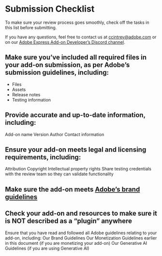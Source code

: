 # Submission Checklist

To make sure your review process goes smoothly, check off the tasks in this list before submitting.

If you have any questions, feel free to contact us at [ccintrev@adobe.com](mailto:ccintrev@adobe.com) or on our [Adobe Express Add-on Developer’s Discord channel](http://discord.gg/nc3QDyFeb4).

## Make sure you’ve included all required files in your add-on submission, as per Adobe’s submission guidelines, including:
- Files
- Assets
- Release notes
- Testing information


## Provide accurate and up-to-date information, including:
Add-on name
Version
Author
Contact information


## Ensure your add-on meets legal and licensing requirements, including:
Attribution
Copyright
Intellectual property rights
Share testing credentials with the review team so they can validate functionality

## Make sure the add-on meets [Adobe’s brand guidelines](https://developer.adobe.com/express/embed-sdk/docs/assets/34359598a6bd85d69f1f09839ec43e12/Adobe_Express_Partner_Program_brand_guide.pdf)


## Check your add-on and resources to make sure it is NOT described as a “plugin” anywhere


Ensure that you have read and followed all Adobe guidelines relating to your add-on, including:
Our Brand Guidelines
Our Monetization Guidelines earlier in this document (if you are monetizing your add-on)
Our Generative AI Guidelines (if you are using Generative AI)
